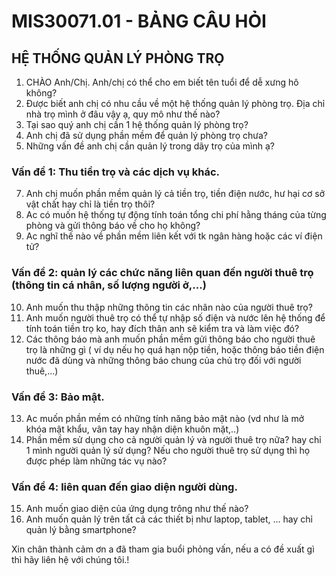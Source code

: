 # MIS30071.01 - BẢNG CÂU HỎI
## HỆ THỐNG QUẢN LÝ PHÒNG TRỌ

1. CHÀO Anh/Chị. Anh/chị có thể cho em biết tên tuổi để dễ xưng hô không?
2. Được biết anh chị có nhu cầu về một hệ thống quản lý phòng trọ.  Địa chỉ nhà trọ mình ở đâu vậy ạ, quy mô như thế nào?
3. Tại sao quý anh chị cần 1 hệ thống quản lý phòng trọ?
5. Anh chị đã sử dụng phần mềm để quản lý phòng trọ chưa?
6. Những vấn đề anh chị cần quản lý trong dãy trọ của mình ạ?

### Vấn đề 1: Thu tiền trọ và các dịch vụ khác.
7. Anh chị muốn phần mềm quản lý cả tiền trọ, tiền điện nước, hư hại cơ sở vật chất hay chỉ là tiền trọ thôi?
8. Ac có muốn hệ thống tự động tính toán tổng chi phí hằng tháng của từng phòng và gửi thông báo về cho họ không?
9. Ac nghĩ thế nào về phần mềm liên kết với tk ngân hàng hoặc các ví điện tử?

### Vấn đề 2: quản lý các chức năng liên quan đến người thuê trọ (thông tin cá nhân, số lượng người ở,...)  
10. Anh muốn thu thập những thông tin các nhân nào của người thuê trọ?
11. Anh muốn người thuê trọ có thể tự nhập số điện và nước lên hệ thống để tính toán tiền trọ ko, hay đích thân anh sẽ kiểm tra và làm việc đó?
12. Các thông báo mà anh muốn phần mềm gửi thông báo cho người thuê trọ là những gì ( ví dụ nếu họ quá hạn nộp tiền, hoặc thông báo tiền điện nước đã dùng và những thông báo chung của chủ trọ đối với người thuê,...)

### Vấn đề 3: Bảo mật.
13. Ac muốn phần mềm có những tính năng bảo mật nào (vd như là mở khóa mật khẩu, vân tay hay nhận diện khuôn mặt,..)
14. Phần mềm sử dụng cho cả người quản lý và người thuê trọ nữa? hay chỉ 1 mình người quản lý sử dụng?
Nếu cho người thuê trọ sử dụng thì họ được phép làm những tác vụ nào? 

### Vấn đề 4:  liên quan đến giao diện người dùng.
15. Anh muốn giao diện của ứng dụng trông như thế nào?
16. Anh muốn quản lý trên tất cả các thiết bị như laptop, tablet, ... hay chỉ quản lý bằng smartphone?

Xin chân thành cảm ơn a đã tham gia buổi phỏng vấn, nếu a có đề xuất gì thì hãy liên hệ với chúng tôi.!
